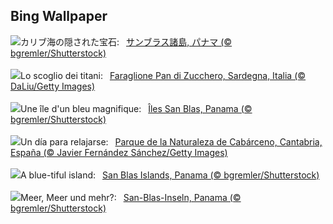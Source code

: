 ## Bing Wallpaper
![](https://www.bing.com/th?id=OHR.SanBlasIslands_JA-JP8202998068_UHD.jpg&w=1000)カリブ海の隠された宝石:&nbsp;&ensp;[サンブラス諸島, パナマ (© bgremler/Shutterstock)](https://www.bing.com/th?id=OHR.SanBlasIslands_JA-JP8202998068_UHD.jpg)
<br><br/>
![](https://www.bing.com/th?id=OHR.PandiZucchero_IT-IT1428407618_UHD.jpg&w=1000)Lo scoglio dei titani:&nbsp;&ensp;[Faraglione Pan di Zucchero, Sardegna, Italia (© DaLiu/Getty Images)](https://www.bing.com/th?id=OHR.PandiZucchero_IT-IT1428407618_UHD.jpg)
<br><br/>
![](https://www.bing.com/th?id=OHR.SanBlasIslands_FR-FR9472873126_UHD.jpg&w=1000)Une île d'un bleu magnifique:&nbsp;&ensp;[Îles San Blas, Panama (© bgremler/Shutterstock)](https://www.bing.com/th?id=OHR.SanBlasIslands_FR-FR9472873126_UHD.jpg)
<br><br/>
![](https://www.bing.com/th?id=OHR.CantabriaDay_ES-ES8077201829_UHD.jpg&w=1000)Un día para relajarse:&nbsp;&ensp;[Parque de la Naturaleza de Cabárceno, Cantabria, España (© Javier Fernández Sánchez/Getty Images)](https://www.bing.com/th?id=OHR.CantabriaDay_ES-ES8077201829_UHD.jpg)
<br><br/>
![](https://www.bing.com/th?id=OHR.SanBlasIslands_EN-GB5570555244_UHD.jpg&w=1000)A blue-tiful island:&nbsp;&ensp;[San Blas Islands, Panama (© bgremler/Shutterstock)](https://www.bing.com/th?id=OHR.SanBlasIslands_EN-GB5570555244_UHD.jpg)
<br><br/>
![](https://www.bing.com/th?id=OHR.SanBlasIslands_DE-DE7177823462_UHD.jpg&w=1000)Meer, Meer und mehr?:&nbsp;&ensp;[San-Blas-Inseln, Panama (© bgremler/Shutterstock)](https://www.bing.com/th?id=OHR.SanBlasIslands_DE-DE7177823462_UHD.jpg)
<br><br/>
